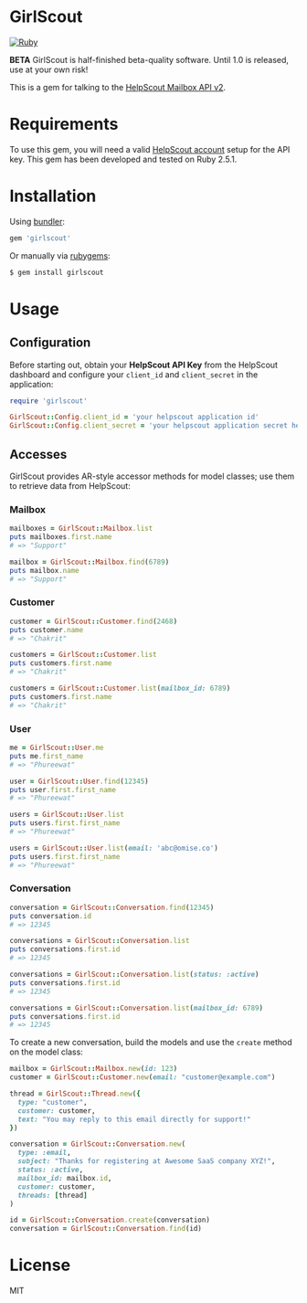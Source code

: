 # GirlScout

[![Ruby](https://github.com/omise/girlscout/actions/workflows/ruby.yml/badge.svg)](https://github.com/omise/girlscout/actions/workflows/ruby.yml)

**BETA** GirlScout is half-finished beta-quality software. Until 1.0 is released, use
at your own risk!

This is a gem for talking to the [HelpScout Mailbox API v2][0].

# Requirements

To use this gem, you will need a valid [HelpScout account][1] setup for the API key. This gem has been developed and tested on Ruby 2.5.1.

# Installation

Using [bundler][2]:

```sh
gem 'girlscout'
```

Or manually via [rubygems][3]:

```sh
$ gem install girlscout
```

# Usage

## Configuration

Before starting out, obtain your **HelpScout API Key** from the HelpScout dashboard and
configure your `client_id` and `client_secret` in the application:

```ruby
require 'girlscout'

GirlScout::Config.client_id = 'your helpscout application id'
GirlScout::Config.client_secret = 'your helpscout application secret here'
```

## Accesses

GirlScout provides AR-style accessor methods for model classes; use them to retrieve data from HelpScout:

### Mailbox
```ruby
mailboxes = GirlScout::Mailbox.list
puts mailboxes.first.name
# => "Support"

mailbox = GirlScout::Mailbox.find(6789)
puts mailbox.name
# => "Support"
```

### Customer
```ruby
customer = GirlScout::Customer.find(2468)
puts customer.name
# => "Chakrit"

customers = GirlScout::Customer.list
puts customers.first.name
# => "Chakrit"

customers = GirlScout::Customer.list(mailbox_id: 6789)
puts customers.first.name
# => "Chakrit"
```

### User
```ruby
me = GirlScout::User.me
puts me.first_name
# => "Phureewat"

user = GirlScout::User.find(12345)
puts user.first.first_name
# => "Phureewat"

users = GirlScout::User.list
puts users.first.first_name
# => "Phureewat"

users = GirlScout::User.list(email: 'abc@omise.co')
puts users.first.first_name
# => "Phureewat"
```


### Conversation
```ruby
conversation = GirlScout::Conversation.find(12345)
puts conversation.id
# => 12345

conversations = GirlScout::Conversation.list
puts conversations.first.id
# => 12345

conversations = GirlScout::Conversation.list(status: :active)
puts conversations.first.id
# => 12345

conversations = GirlScout::Conversation.list(mailbox_id: 6789)
puts conversations.first.id
# => 12345
```

To create a new conversation, build the models and use the `create` method on the model
class:

```ruby
mailbox = GirlScout::Mailbox.new(id: 123)
customer = GirlScout::Customer.new(email: "customer@example.com")

thread = GirlScout::Thread.new({
  type: "customer",
  customer: customer,
  text: "You may reply to this email directly for support!"
})

conversation = GirlScout::Conversation.new(
  type: :email,
  subject: "Thanks for registering at Awesome SaaS company XYZ!",
  status: :active,
  mailbox_id: mailbox.id,
  customer: customer,
  threads: [thread]
)

id = GirlScout::Conversation.create(conversation)
conversation = GirlScout::Conversation.find(id)
```

# License

MIT


[0]: https://developer.helpscout.com/mailbox-api/
[1]: http://www.helpscout.net
[2]: http://bundler.io
[3]: https://rubygems.org
